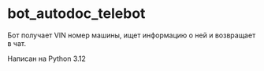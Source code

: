 # bot_autodoc_telebot

Бот получает VIN номер машины, ищет информацию о ней и возвращает в чат.

Написан на Python 3.12
